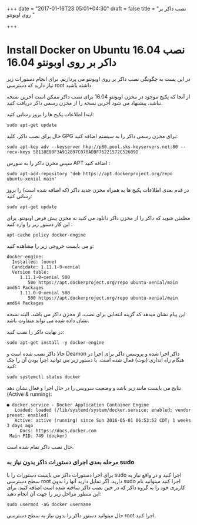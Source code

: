 +++
date = "2017-01-16T23:05:01+04:30"
draft = false
title = "نصب داکر بر روی اوبونتو "

+++


Install Docker on Ubuntu 16.04
نصب داکر بر روی اوبونتو 16.04
===

در این پست به چگونگی نصب داکر بر روی اوبونتو می پردازیم.
برای انجام دستورات زیر نیاز دارید که دسترسی root داشته باشید.

از آنجا که پکیج موجود در مخزن اوبونتو 16.04 برای نصب داکر ممکن است آخرین نسخه نباشد، پیشنهاد می شود آخرین نسخه را از مخزن رسمی داکر دریافت کنید.

 ابتدا اطلاعات پکیج ها را بروز رسانی کنید:

```
sudo apt-get update
```

حال برای نصب داکر، کلید GPG برای مخزن رسمی داکر را به سیستم اضافه کنید:

```
sudo apt-key adv --keyserver hkp://p80.pool.sks-keyservers.net:80 --recv-keys 58118E89F3A912897C070ADBF76221572C52609D
```
سپس مخزن داکر را به سورس APT اضافه کنید :

```
sudo apt-add-repository 'deb https://apt.dockerproject.org/repo ubuntu-xenial main'
```

در قدم بعدی اطلاعات پکیج ها به همراه مخزن جدید داکر (که اضافه شده است) را بروز رسانی کنید:

```
sudo apt-get update
```

مطمئن شوید که داکر را از مخزن داکر دانلود می کنید نه مخزن پیش فرض اوبونتو. 
برای این کار دستور زیر را وارد کنید :

```
apt-cache policy docker-engine
```
و می بایست خروجی زیر را مشاهده کنید:

```
docker-engine:
  Installed: (none)
  Candidate: 1.11.1-0~xenial
  Version table:
     1.11.1-0~xenial 500
        500 https://apt.dockerproject.org/repo ubuntu-xenial/main amd64 Packages
     1.11.0-0~xenial 500
        500 https://apt.dockerproject.org/repo ubuntu-xenial/main amd64 Packages
```
این پیام نشان میدهد که گزینه انتخابی برای نصب، از مخزن داکر می باشد. البته نسخه نشان داده شده می تواند متفاوت باشد.

در نهایت داکر را نصب کنید:

```
sudo apt-get install -y docker-engine
```
حالا داکر نصب شده است و Deamon داکر اجرا شده و پروسس داکر برای اجرا در هنگام راه اندازی (بوت) فعال شده است. با دستور زیر می توانید اجرا بودن آن را چک کنید:
```
sudo systemctl status docker
```
نتایج می بایست مانند زیر باشد و وضعیت سرویس را در حال اجرا و فعال نشان دهد (Active & running):

```
● docker.service - Docker Application Container Engine
   Loaded: loaded (/lib/systemd/system/docker.service; enabled; vendor preset: enabled)
   Active: active (running) since Sun 2016-05-01 06:53:52 CDT; 1 weeks 3 days ago
     Docs: https://docs.docker.com
 Main PID: 749 (docker)
```

حال نصب داکر تمام شده است.


### مرحله بعدی اجرای دستورات داکر بدون نیاز به sudo

 برای اجرا دستورات داکر می بایست دستورات را با sudo اجرا کنید و در واقع نیاز به سطح دسترسی root دارید. اگر تمایل دارید آنها را بدون sudo اجرا کنید میتوانید نام کاربری خود را به گروه داکر که در حین نصب داکر ساخته شده است اضافه کنید. برای این منظور مراحل زیر را جهت آن انجام دهید:

```
sudo usermod -aG docker username
```

حال میتوانید دستور داکر را بدون نیاز به سطح دسترسی root اجرا کنید.

